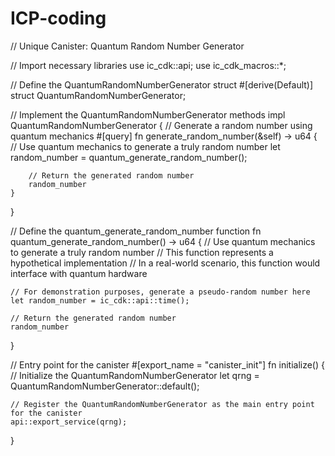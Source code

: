 # ICP-coding
// Unique Canister: Quantum Random Number Generator

// Import necessary libraries
use ic_cdk::api;
use ic_cdk_macros::*;

// Define the QuantumRandomNumberGenerator struct
#[derive(Default)]
struct QuantumRandomNumberGenerator;

// Implement the QuantumRandomNumberGenerator methods
impl QuantumRandomNumberGenerator {
    // Generate a random number using quantum mechanics
    #[query]
    fn generate_random_number(&self) -> u64 {
        // Use quantum mechanics to generate a truly random number
        let random_number = quantum_generate_random_number();
        
        // Return the generated random number
        random_number
    }
}

// Define the quantum_generate_random_number function
fn quantum_generate_random_number() -> u64 {
    // Use quantum mechanics to generate a truly random number
    // This function represents a hypothetical implementation
    // In a real-world scenario, this function would interface with quantum hardware
    
    // For demonstration purposes, generate a pseudo-random number here
    let random_number = ic_cdk::api::time();
    
    // Return the generated random number
    random_number
}

// Entry point for the canister
#[export_name = "canister_init"]
fn initialize() {
    // Initialize the QuantumRandomNumberGenerator
    let qrng = QuantumRandomNumberGenerator::default();
    
    // Register the QuantumRandomNumberGenerator as the main entry point for the canister
    api::export_service(qrng);
}

